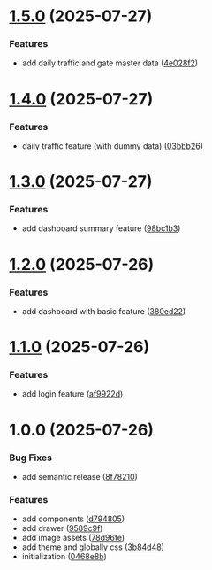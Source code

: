 # [1.5.0](https://github.com/rohmatstar/FE_Test/compare/v1.4.0...v1.5.0) (2025-07-27)


### Features

* add daily traffic and gate master data ([4e028f2](https://github.com/rohmatstar/FE_Test/commit/4e028f23eddf587860c2e73c8dcf3b2e9c30b6b8))

# [1.4.0](https://github.com/rohmatstar/FE_Test/compare/v1.3.0...v1.4.0) (2025-07-27)


### Features

* daily traffic feature (with dummy data) ([03bbb26](https://github.com/rohmatstar/FE_Test/commit/03bbb26d460fc4d6d9b6e969029c499821d70598))

# [1.3.0](https://github.com/rohmatstar/FE_Test/compare/v1.2.0...v1.3.0) (2025-07-27)


### Features

* add dashboard summary feature ([98bc1b3](https://github.com/rohmatstar/FE_Test/commit/98bc1b394e096b281f815301fac2415aadadeb06))

# [1.2.0](https://github.com/rohmatstar/FE_Test/compare/v1.1.0...v1.2.0) (2025-07-26)


### Features

* add dashboard with basic feature ([380ed22](https://github.com/rohmatstar/FE_Test/commit/380ed228fa6c9b88fbb71f2abc5ea357cfb8a275))

# [1.1.0](https://github.com/rohmatstar/FE_Test/compare/v1.0.0...v1.1.0) (2025-07-26)


### Features

* add login feature ([af9922d](https://github.com/rohmatstar/FE_Test/commit/af9922d0cf3dab22f3bd03ddc1c21eb159722d59))

# 1.0.0 (2025-07-26)


### Bug Fixes

* add semantic release ([8f78210](https://github.com/rohmatstar/FE_Test/commit/8f78210ec960af2e89d6d480341f85ab28d440ec))


### Features

* add components ([d794805](https://github.com/rohmatstar/FE_Test/commit/d794805dba2553c2578c36ec0b4221a8fc3a408e))
* add drawer ([9589c9f](https://github.com/rohmatstar/FE_Test/commit/9589c9f998cfaf3140795d50e85dbe07f0619e84))
* add image assets ([78d96fe](https://github.com/rohmatstar/FE_Test/commit/78d96fec9a908ee0943ee146896f26aa996c9501))
* add theme and globally css ([3b84d48](https://github.com/rohmatstar/FE_Test/commit/3b84d48046166d250fc7b9e177a5acd6df77e713))
* initialization ([0468e8b](https://github.com/rohmatstar/FE_Test/commit/0468e8ba29a92b3207c3f24cc13259a32cca29aa))
